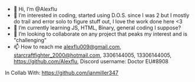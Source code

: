 - 👋 Hi, I’m @Alexflu
- 👀 I’m interested in coding, started using D.O.S. since I was 2 but I mostly do trail and error solo to figure stuff out, I love the work done here <3
- 🌱 I’m currently learning JS, HTML, Binary, general coding I suppose?
- 💞️ I’m looking to collaborate on any project that peaks my interest and is "challenging"
- 📫 How to reach me alexflu009@gmail.com, starcraftfighter_2000@hotmail.com, 3306144005, 13306144005, https://github.com/Alexflu, Discord username: Doctor EU#8908

In Collab With: https://github.com/ianmiller347

<!---
Alexflu/Alexflu is a ✨ special ✨ repository because its `README.md` (this file) appears on your GitHub profile.
You can click the Preview link to take a look at your changes.
--->
